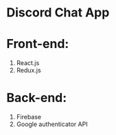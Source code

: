 # Discord Chat App

# Front-end:
1. React.js
2. Redux.js

# Back-end:
1. Firebase
2. Google authenticator API